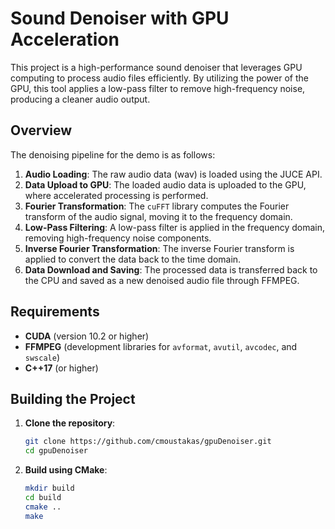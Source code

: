# Sound Denoiser with GPU Acceleration

This project is a high-performance sound denoiser that leverages GPU computing to process audio files efficiently. By utilizing the power of the GPU, this tool applies a low-pass filter to remove high-frequency noise, producing a cleaner audio output.

## Overview

The denoising pipeline for the demo is as follows:

1. **Audio Loading**: The raw audio data (wav) is loaded using the JUCE API.
2. **Data Upload to GPU**: The loaded audio data is uploaded to the GPU, where accelerated processing is performed.
3. **Fourier Transformation**: The `cuFFT` library computes the Fourier transform of the audio signal, moving it to the frequency domain.
4. **Low-Pass Filtering**: A low-pass filter is applied in the frequency domain, removing high-frequency noise components.
5. **Inverse Fourier Transformation**: The inverse Fourier transform is applied to convert the data back to the time domain.
6. **Data Download and Saving**: The processed data is transferred back to the CPU and saved as a new denoised audio file through FFMPEG.

## Requirements

- **CUDA** (version 10.2 or higher)
- **FFMPEG** (development libraries for `avformat`, `avutil`, `avcodec`, and `swscale`)
- **C++17** (or higher)

## Building the Project

1. **Clone the repository**:
    ```bash
    git clone https://github.com/cmoustakas/gpuDenoiser.git
    cd gpuDenoiser
    ```

2. **Build using CMake**:
    ```bash
    mkdir build
    cd build
    cmake ..
    make
    ```
